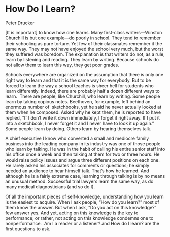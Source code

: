 # How Do I Learn?

Peter Drucker 

[It is important] to know how one learns. Many first-class
writers—Winston Churchill is but one example—do poorly in school. They
tend to remember their schooling as pure torture. Yet few of their
classmates remember it the same way. They may not have enjoyed the
school very much, but the worst they suffered was boredom. The
explanation is that writers do not, as a rule, learn by listening and
reading. They learn by writing. Because schools do not allow them to
learn this way, they get poor grades.

Schools everywhere are organized on the assumption that there is only
one right way to learn and that it is the same way for everybody. But
to be forced to learn the way a school teaches is sheer hell for
students who learn differently. Indeed, there are probably half a
dozen different ways to learn.  There are people, like Churchill, who
learn by writing. Some people learn by taking copious
notes. Beethoven, for example, left behind an enormous number of 
sketchbooks, yet he said he never actually looked at them when he
composed. Asked why he kept them, he is reported to have replied, “If
I don’t write it down immediately, I forget it right away. If I put it
into a sketchbook, I never forget it and I never have to look it up
again.” Some people learn by doing. Others learn by hearing themselves
talk.

A chief executive I know who converted a small and mediocre family
business into the leading company in its industry was one of those
people who learn by talking. He was in the habit of calling his entire
senior staff into his office once a week and then talking at them for
two or three hours. He would raise policy issues and argue three
different positions on each one. He rarely asked his associates for
comments or questions; he simply needed an audience to hear himself
talk. That’s how he learned. And although he is a fairly extreme case,
learning through talking is by no means an unusual method. Successful
trial lawyers learn the same way, as do many medical diagnosticians
(and so do I).

Of all the important pieces of self-knowledge, understanding how you
learn is the easiest to acquire. When I ask people, “How do you
learn?” most of them know the answer. But when I ask, “Do you act on
this knowledge?”  few answer yes. And yet, acting on this knowledge is
the key to performance; or rather, not acting on this knowledge
condemns one to nonperformance.  Am I a reader or a listener? and How
do I learn? are the first questions to ask.

